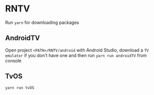 # RNTV
Run `yarn` for downloading packages
## AndroidTV
Open project `<PATH>/RNTV/android` with Android Studio, download a `TV emulator` if you don't have one and then run `yarn run androidTV` from console
## TvOS
`yarn run tvOS`
